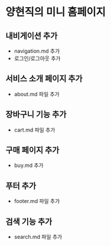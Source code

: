 # 양현직의 미니 홈페이지

## 내비게이션 추가
- navigation.md 추가
- 로그인/로그아웃 추가

## 서비스 소개 페이지 추가
- about.md 파일 추가

## 장바구니 기능 추가
- cart.md 파일 추가

## 구매 페이지 추가
- buy.md 추가

## 푸터 추가
- footer.md 파일 추가

## 검색 기능 추가
- search.md 파일 추가